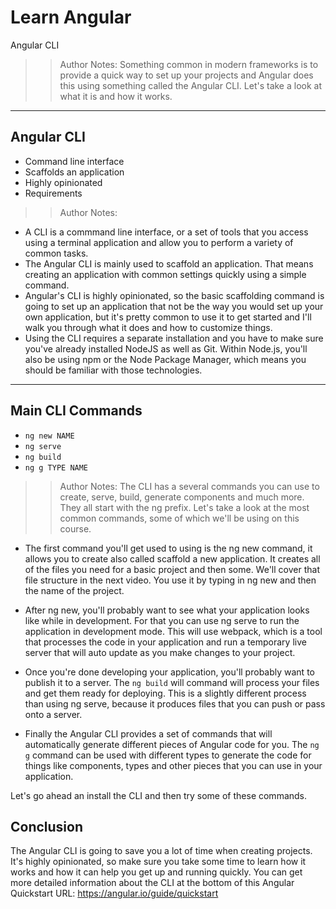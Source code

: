<!-- .slide: data-state="title" -->
# Learn Angular
Angular CLI

> > Author Notes:
Something common in modern frameworks is to provide a quick way to set up your projects and Angular does this using something called the Angular CLI. Let's take a look  at what it is and how it works.

---

## Angular CLI

- Command line interface
- Scaffolds an application
- Highly opinionated
- Requirements

> > Author Notes:
- A CLI is a commmand line interface, or a set of tools that you access using a terminal application and allow you to perform a variety of common tasks.
- The Angular CLI is mainly used to scaffold an application. That means creating an application with common settings quickly using a simple command.
- Angular's CLI is highly opinionated, so the basic scaffolding command is going to set up an application that not be the way you would set up your own application, but it's pretty common to use it to get started and I'll walk you through what it does and how to customize things.
- Using the CLI requires a separate installation and you have to make sure you've already installed NodeJS as well as Git. Within Node.js, you'll also be using npm or the Node Package Manager, which means you should be familiar with those technologies.

---

## Main CLI Commands

- `ng new NAME`
- `ng serve`
- `ng build`
- `ng g TYPE NAME`

> > Author Notes:
The CLI has a several commands you can use to create, serve, build, generate components and much more. They all start with the ng prefix. Let's take a look at the most common commands, some of which we'll be using on this course.

- The first command you'll get used to using is the ng new command, it allows you to create also called scaffold a new application. It creates all of the files you need for a basic project and then some. We'll cover that file structure in the next video. You use it by typing in ng new and then the name of the project.

- After ng new, you'll probably want to see what your application looks like while in development. For that you can use ng serve to run the application in development mode. This will use webpack, which is a tool that processes the code in your application and run a temporary live server that will auto update as you make changes to your project.

- Once you're done developing your application, you'll probably want to publish it to a server. The `ng build` will command will process your files and get them ready for deploying. This is a slightly different process than using ng serve, because it produces files that you can push or pass onto a server.

- Finally  the Angular CLI provides a set of commands that will automatically generate different pieces of Angular code for you. The `ng g` command can be used with different types to generate the code for things like components, types and other pieces that you can use in your application.


Let's go ahead an install the CLI and then try some of these commands.


## Conclusion
The Angular CLI is going to save you a lot of time when creating projects. It's highly opinionated, so make sure you take some time to learn how it works and how it can help you get up and running quickly. You can get more detailed information about the CLI at the bottom of this Angular Quickstart URL: https://angular.io/guide/quickstart
